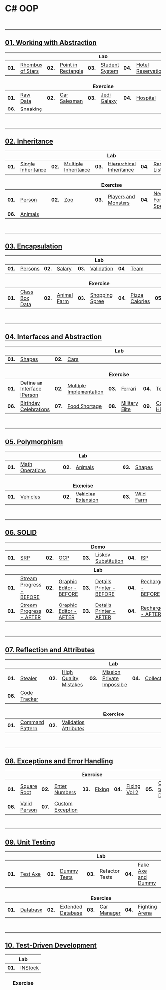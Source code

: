 # C# OOP

<br/>

---

## <a href="https://github.com/radrex/SoftuniCourses/tree/master/C%23%20Web%20Developer/C%23%20Advanced/C%23%20OOP/01.Working%20with%20Abstraction">01. Working with Abstraction</a>

<table>
  <thead>
    <tr>
      <th colspan="10" style="text-align:center;">Lab</th>
    </tr>
  </thead>
  <tbody>
    <tr>
      <td><b>01.</b></td>
      <td><a href="https://github.com/radrex/SoftuniCourses/tree/master/C%23%20Web%20Developer/C%23%20Advanced/C%23%20OOP/01.Working%20with%20Abstraction/Lab/P01_RhombusOfStars">Rhombus of Stars</a></td>
      <td><b>02.</b></td>
      <td><a href="https://github.com/radrex/SoftuniCourses/tree/master/C%23%20Web%20Developer/C%23%20Advanced/C%23%20OOP/01.Working%20with%20Abstraction/Lab/P02_PointInRectangle">Point in Rectangle</a></td>
      <td><b>03.</b></td>
      <td><a href="https://github.com/radrex/SoftuniCourses/tree/master/C%23%20Web%20Developer/C%23%20Advanced/C%23%20OOP/01.Working%20with%20Abstraction/Lab/P03_StudentSystem">Student System</a></td>
      <td><b>04.</b></td>
      <td><a href="https://github.com/radrex/SoftuniCourses/tree/master/C%23%20Web%20Developer/C%23%20Advanced/C%23%20OOP/01.Working%20with%20Abstraction/Lab/P04_HotelReservation">Hotel Reservation</a></td>
      <td colspan="2"></td>
    </tr>
  </tbody>
  <thead>
    <tr>
      <th colspan="10" style="text-align:center;"><br>Exercise</th>
    </tr>
  </thead>
  <tbody>
    <tr>
      <td><b>01.</b></td>
      <td><a href="https://github.com/radrex/SoftuniCourses/tree/master/C%23%20Web%20Developer/C%23%20Advanced/C%23%20OOP/01.Working%20with%20Abstraction/Exercise/P01_RawData">Raw Data</a></td>
      <td><b>02.</b></td>
      <td><a href="https://github.com/radrex/SoftuniCourses/tree/master/C%23%20Web%20Developer/C%23%20Advanced/C%23%20OOP/01.Working%20with%20Abstraction/Exercise/P02_CarSalesman">Car Salesman</a></td>
      <td><b>03.</b></td>
      <td><a href="https://github.com/radrex/SoftuniCourses/tree/master/C%23%20Web%20Developer/C%23%20Advanced/C%23%20OOP/01.Working%20with%20Abstraction/Exercise/P03_JediGalaxy">Jedi Galaxy</a></td>
      <td><b>04.</b></td>
      <td><a href="https://github.com/radrex/SoftuniCourses/tree/master/C%23%20Web%20Developer/C%23%20Advanced/C%23%20OOP/01.Working%20with%20Abstraction/Exercise/P04a_Hospital">Hospital</a></td>
      <td><b>05.</b></td>
      <td><a href="https://github.com/radrex/SoftuniCourses/tree/master/C%23%20Web%20Developer/C%23%20Advanced/C%23%20OOP/01.Working%20with%20Abstraction/Exercise/P05_GreedyTimes">Greedy Times</a></td>
    </tr>
    <tr>
      <td><b>06.</b></td>
      <td><a href="https://github.com/radrex/SoftuniCourses/tree/master/C%23%20Web%20Developer/C%23%20Advanced/C%23%20OOP/01.Working%20with%20Abstraction/Exercise/P06_Sneaking">Sneaking</a></td>
      <td colspan="8"></td>
    </tr>
  </tbody>
</table>

<br/>

---

## <a href="https://github.com/radrex/SoftuniCourses/tree/master/C%23%20Web%20Developer/C%23%20Advanced/C%23%20OOP/02.Inheritance">02. Inheritance</a>

<table>
  <thead>
    <tr>
      <th colspan="10" style="text-align:center;">Lab</th>
    </tr>
  </thead>
  <tbody>
    <tr>
      <td><b>01.</b></td>
      <td><a href="https://github.com/radrex/SoftuniCourses/tree/master/C%23%20Web%20Developer/C%23%20Advanced/C%23%20OOP/02.Inheritance/Lab/P01_SingleInheritance/Farm/Farm">Single Inheritance</a></td>
      <td><b>02.</b></td>
      <td><a href="https://github.com/radrex/SoftuniCourses/tree/master/C%23%20Web%20Developer/C%23%20Advanced/C%23%20OOP/02.Inheritance/Lab/P02_MultipleInheritance/Farm/Farm">Multiple Inheritance</a></td>
      <td><b>03.</b></td>
      <td><a href="https://github.com/radrex/SoftuniCourses/tree/master/C%23%20Web%20Developer/C%23%20Advanced/C%23%20OOP/02.Inheritance/Lab/P03_HierarchicalInheritance/Farm/Farm">Hierarchical Inheritance</a></td>
      <td><b>04.</b></td>
      <td><a href="https://github.com/radrex/SoftuniCourses/tree/master/C%23%20Web%20Developer/C%23%20Advanced/C%23%20OOP/02.Inheritance/Lab/P04_RandomList/CustomRandomList/CustomRandomList">Random List</a></td>
      <td><b>05.</b></td>
      <td><a href="https://github.com/radrex/SoftuniCourses/tree/master/C%23%20Web%20Developer/C%23%20Advanced/C%23%20OOP/02.Inheritance/Lab/P05_StackOfStrings/CustomStack/CustomStack">Stack of Strings</a></td>
    </tr>
  </tbody>
  <thead>
    <tr>
      <th colspan="10" style="text-align:center;"><br>Exercise</th>
    </tr>
  </thead>
  <tbody>
    <tr>
      <td><b>01.</b></td>
      <td><a href="https://github.com/radrex/SoftuniCourses/tree/master/C%23%20Web%20Developer/C%23%20Advanced/C%23%20OOP/02.Inheritance/Exercise/P01_Person">Person</a></td>
      <td><b>02.</b></td>
      <td><a href="https://github.com/radrex/SoftuniCourses/tree/master/C%23%20Web%20Developer/C%23%20Advanced/C%23%20OOP/02.Inheritance/Exercise/P02_Zoo/Zoo/Zoo">Zoo</a></td>
      <td><b>03.</b></td>
      <td><a href="https://github.com/radrex/SoftuniCourses/tree/master/C%23%20Web%20Developer/C%23%20Advanced/C%23%20OOP/02.Inheritance/Exercise/P03_PlayersAndMonsters/PlayersAndMonsters/PlayersAndMonsters">Players and Monsters</a></td>
      <td><b>04.</b></td>
      <td><a href="https://github.com/radrex/SoftuniCourses/tree/master/C%23%20Web%20Developer/C%23%20Advanced/C%23%20OOP/02.Inheritance/Exercise/P04_NeedForSpeed/NeedForSpeed/NeedForSpeed">Need For Speed</a></td>
      <td><b>05.</b></td>
      <td><a href="https://github.com/radrex/SoftuniCourses/tree/master/C%23%20Web%20Developer/C%23%20Advanced/C%23%20OOP/02.Inheritance/Exercise/P05_Restaurant/Restaurant/Restaurant">Restaurant</a></td>
    </tr>
    <tr>
      <td><b>06.</b></td>
      <td><a href="https://github.com/radrex/SoftuniCourses/tree/master/C%23%20Web%20Developer/C%23%20Advanced/C%23%20OOP/02.Inheritance/Exercise/P06_Animals/Animals/Animals">Animals</a></td>
      <td colspan="8"></td>
    </tr>
  </tbody>
</table>

<br/>

---

## <a href="https://github.com/radrex/SoftuniCourses/tree/master/C%23%20Web%20Developer/C%23%20Advanced/C%23%20OOP/03.Encapsulation">03. Encapsulation</a>

<table>
  <thead>
    <tr>
      <th colspan="10" style="text-align:center;">Lab</th>
    </tr>
  </thead>
  <tbody>
    <tr>
      <td><b>01.</b></td>
      <td><a href="https://github.com/radrex/SoftuniCourses/tree/master/C%23%20Web%20Developer/C%23%20Advanced/C%23%20OOP/03.Encapsulation/Lab/P01_Persons/PersonsInfo/PersonsInfo">Persons</a></td>
      <td><b>02.</b></td>
      <td><a href="https://github.com/radrex/SoftuniCourses/tree/master/C%23%20Web%20Developer/C%23%20Advanced/C%23%20OOP/03.Encapsulation/Lab/P02_Salary/PersonsInfo/PersonsInfo">Salary</a></td>
      <td><b>03.</b></td>
      <td><a href="https://github.com/radrex/SoftuniCourses/tree/master/C%23%20Web%20Developer/C%23%20Advanced/C%23%20OOP/03.Encapsulation/Lab/P03_Validation/PersonsInfo/PersonsInfo">Validation</a></td>
      <td><b>04.</b></td>
      <td><a href="https://github.com/radrex/SoftuniCourses/tree/master/C%23%20Web%20Developer/C%23%20Advanced/C%23%20OOP/03.Encapsulation/Lab/P04_Team/PersonsInfo/PersonsInfo">Team</a></td>
      <td colspan="2"></td>
    </tr>
  </tbody>
  <thead>
    <tr>
      <th colspan="10" style="text-align:center;"><br>Exercise</th>
    </tr>
  </thead>
  <tbody>
    <tr>
      <td><b>01.</b></td>
      <td><a href="https://github.com/radrex/SoftuniCourses/tree/master/C%23%20Web%20Developer/C%23%20Advanced/C%23%20OOP/03.Encapsulation/Exercise/P01_ClassBoxData">Class Box Data</a></td>
      <td><b>02.</b></td>
      <td><a href="https://github.com/radrex/SoftuniCourses/tree/master/C%23%20Web%20Developer/C%23%20Advanced/C%23%20OOP/03.Encapsulation/Exercise/P02_AnimalFarm/AnimalFarm/AnimalFarm">Animal Farm</a></td>
      <td><b>03.</b></td>
      <td><a href="https://github.com/radrex/SoftuniCourses/tree/master/C%23%20Web%20Developer/C%23%20Advanced/C%23%20OOP/03.Encapsulation/Exercise/P03_ShoppingSpree">Shopping Spree</a></td>
      <td><b>04.</b></td>
      <td><a href="https://github.com/radrex/SoftuniCourses/tree/master/C%23%20Web%20Developer/C%23%20Advanced/C%23%20OOP/03.Encapsulation/Exercise/P04_PizzaCalories">Pizza Calories</a></td>
      <td><b>05.</b></td>
      <td><a href="https://github.com/radrex/SoftuniCourses/tree/master/C%23%20Web%20Developer/C%23%20Advanced/C%23%20OOP/03.Encapsulation/Exercise/P05_FootballTeamGenerator">Football Team Generator</a></td>
    </tr>
  </tbody>
</table>

<br/>

---

## <a href="https://github.com/radrex/SoftuniCourses/tree/master/C%23%20Web%20Developer/C%23%20Advanced/C%23%20OOP/04.Interfaces%20and%20Abstraction/Lab">04. Interfaces and Abstraction</a>

<table>
  <thead>
    <tr>
      <th colspan="10" style="text-align:center;">Lab</th>
    </tr>
  </thead>
  <tbody>
    <tr>
      <td><b>01.</b></td>
      <td><a href="https://github.com/radrex/SoftuniCourses/tree/master/C%23%20Web%20Developer/C%23%20Advanced/C%23%20OOP/04.Interfaces%20and%20Abstraction/Lab/P01_Shapes/Shapes/Shapes">Shapes</a></td>
      <td><b>02.</b></td>
      <td><a href="https://github.com/radrex/SoftuniCourses/tree/master/C%23%20Web%20Developer/C%23%20Advanced/C%23%20OOP/04.Interfaces%20and%20Abstraction/Lab/P02_Cars/Cars/Cars">Cars</a></td>
      <td colspan="6"></td>
    </tr>
  </tbody>
  <thead>
    <tr>
      <th colspan="10" style="text-align:center;"><br>Exercise</th>
    </tr>
  </thead>
  <tbody>
    <tr>
      <td><b>01.</b></td>
      <td><a href="https://github.com/radrex/SoftuniCourses/tree/master/C%23%20Web%20Developer/C%23%20Advanced/C%23%20OOP/04.Interfaces%20and%20Abstraction/Exercise/P01_DefineAnInterfaceIPerson/PersonInfo/PersonInfo">Define an Interface IPerson</a></td>
      <td><b>02.</b></td>
      <td><a href="https://github.com/radrex/SoftuniCourses/tree/master/C%23%20Web%20Developer/C%23%20Advanced/C%23%20OOP/04.Interfaces%20and%20Abstraction/Exercise/P02_MultipleImplementation/PersonInfo/PersonInfo">Multiple Implementation</a></td>
      <td><b>03.</b></td>
      <td><a href="https://github.com/radrex/SoftuniCourses/tree/master/C%23%20Web%20Developer/C%23%20Advanced/C%23%20OOP/04.Interfaces%20and%20Abstraction/Exercise/P03_Ferrari">Ferrari</a></td>
      <td><b>04.</b></td>
      <td><a href="https://github.com/radrex/SoftuniCourses/tree/master/C%23%20Web%20Developer/C%23%20Advanced/C%23%20OOP/04.Interfaces%20and%20Abstraction/Exercise/P04_Telephony">Telephony</a></td>
      <td><b>05.</b></td>
      <td><a href="https://github.com/radrex/SoftuniCourses/tree/master/C%23%20Web%20Developer/C%23%20Advanced/C%23%20OOP/04.Interfaces%20and%20Abstraction/Exercise/P05_BorderControl">BorderControl</a></td>
    </tr>
    <tr>
      <td><b>06.</b></td>
      <td><a href="https://github.com/radrex/SoftuniCourses/tree/master/C%23%20Web%20Developer/C%23%20Advanced/C%23%20OOP/04.Interfaces%20and%20Abstraction/Exercise/P06_BirthdayCelebrations">Birthday Celebrations</a></td>
      <td><b>07.</b></td>
      <td><a href="https://github.com/radrex/SoftuniCourses/tree/master/C%23%20Web%20Developer/C%23%20Advanced/C%23%20OOP/04.Interfaces%20and%20Abstraction/Exercise/P07_FoodShortage">Food Shortage</a></td>
      <td><b>08.</b></td>
      <td><a href="https://github.com/radrex/SoftuniCourses/tree/master/C%23%20Web%20Developer/C%23%20Advanced/C%23%20OOP/04.Interfaces%20and%20Abstraction/Exercise/P08_MilitaryElite">Military Elite</a></td>
      <td><b>09.</b></td>
      <td><a href="https://github.com/radrex/SoftuniCourses/tree/master/C%23%20Web%20Developer/C%23%20Advanced/C%23%20OOP/04.Interfaces%20and%20Abstraction/Exercise/P09_CollectionHierarchy">Collection Hierarchy</a></td>
      <td><b>10.</b></td>
      <td><a href="https://github.com/radrex/SoftuniCourses/tree/master/C%23%20Web%20Developer/C%23%20Advanced/C%23%20OOP/04.Interfaces%20and%20Abstraction/Exercise/P10_ExplicitInterfaces">Explicit Interfaces</a></td>
    </tr>
  </tbody>
</table>

<br/>

---

## <a href="https://github.com/radrex/SoftuniCourses/tree/master/C%23%20Web%20Developer/C%23%20Advanced/C%23%20OOP/05.Polymorphism">05. Polymorphism</a>

<table>
  <thead>
    <tr>
      <th colspan="6" style="text-align:center;">Lab</th>
    </tr>
  </thead>
  <tbody>
    <tr>
      <td><b>01.</b></td>
      <td><a href="https://github.com/radrex/SoftuniCourses/tree/master/C%23%20Web%20Developer/C%23%20Advanced/C%23%20OOP/05.Polymorphism/Lab/P01_MathOperations/Operations/Operations">Math Operations</a></td>
      <td><b>02.</b></td>
      <td><a href="https://github.com/radrex/SoftuniCourses/tree/master/C%23%20Web%20Developer/C%23%20Advanced/C%23%20OOP/05.Polymorphism/Lab/P02_Animals/Animals/Animals">Animals</a></td>
      <td><b>03.</b></td>
      <td><a href="https://github.com/radrex/SoftuniCourses/tree/master/C%23%20Web%20Developer/C%23%20Advanced/C%23%20OOP/05.Polymorphism/Lab/P03_Shapes/Shapes/Shapes">Shapes</a></td>
    </tr>
  </tbody>
  <thead>
    <tr>
      <th colspan="6" style="text-align:center;"><br>Exercise</th>
    </tr>
  </thead>
  <tbody>
    <tr>
      <td><b>01.</b></td>
      <td><a href="https://github.com/radrex/SoftuniCourses/tree/master/C%23%20Web%20Developer/C%23%20Advanced/C%23%20OOP/05.Polymorphism/Exercise/P01_Vehicles">Vehicles</a></td>
      <td><b>02.</b></td>
      <td><a href="https://github.com/radrex/SoftuniCourses/tree/master/C%23%20Web%20Developer/C%23%20Advanced/C%23%20OOP/05.Polymorphism/Exercise/P02_VehiclesExtension">Vehicles Extension</a></td>
      <td><b>03.</b></td>
      <td><a href="https://github.com/radrex/SoftuniCourses/tree/master/C%23%20Web%20Developer/C%23%20Advanced/C%23%20OOP/05.Polymorphism/Exercise/P03_WildFarm">Wild Farm</a></td>
    </tr>
  </tbody>
</table>


<br/>

---

## <a href="https://github.com/radrex/SoftuniCourses/tree/master/C%23%20Web%20Developer/C%23%20Advanced/C%23%20OOP/06.SOLID">06. SOLID</a>

<table>
  <thead>
    <tr>
      <th colspan="10" style="text-align:center;">Demo</th>
    </tr>
  </thead>
  <tbody>
    <tr>
      <td><b>01.</b></td>
      <td><a href="https://github.com/radrex/SoftuniCourses/tree/master/C%23%20Web%20Developer/C%23%20Advanced/C%23%20OOP/06.SOLID/Demo%20Before-After/01.%20SRP">SRP</a></td>
      <td><b>02.</b></td>
      <td><a href="https://github.com/radrex/SoftuniCourses/tree/master/C%23%20Web%20Developer/C%23%20Advanced/C%23%20OOP/06.SOLID/Demo%20Before-After/02.%20OCP">OCP</a></td>
      <td><b>03.</b></td>
      <td><a href="https://github.com/radrex/SoftuniCourses/tree/master/C%23%20Web%20Developer/C%23%20Advanced/C%23%20OOP/06.SOLID/Demo%20Before-After/03.%20Liskov%20Substitution">Liskov Substitution</a></td>
      <td><b>04.</b></td>
      <td><a href="https://github.com/radrex/SoftuniCourses/tree/master/C%23%20Web%20Developer/C%23%20Advanced/C%23%20OOP/06.SOLID/Demo%20Before-After/04.%20ISP">ISP</a></td> 
      <td><b>05.</b></td>
      <td><a href="https://github.com/radrex/SoftuniCourses/tree/master/C%23%20Web%20Developer/C%23%20Advanced/C%23%20OOP/06.SOLID/Demo%20Before-After/05.%20DIP">DIP</a></td>
    </tr>
  </tbody>
  <thead>
    <tr>
      <th colspan="10" style="text-align:center;">Lab</th>
    </tr>
  </thead>
  <tbody>
    <tr>
      <td><b>01.</b></td>
      <td><a href="https://github.com/radrex/SoftuniCourses/tree/master/C%23%20Web%20Developer/C%23%20Advanced/C%23%20OOP/06.SOLID/Lab/P01_StreamProgress-Before">Stream Progress - BEFORE</a></td>
      <td><b>02.</b></td>
      <td><a href="https://github.com/radrex/SoftuniCourses/tree/master/C%23%20Web%20Developer/C%23%20Advanced/C%23%20OOP/06.SOLID/Lab/P02_GraphicEditor-Before">Graphic Editor - BEFORE</a></td>
      <td><b>03.</b></td>
      <td><a href="https://github.com/radrex/SoftuniCourses/tree/master/C%23%20Web%20Developer/C%23%20Advanced/C%23%20OOP/06.SOLID/Lab/P03_DetailPrinter-Before">Details Printer - BEFORE</a></td>
      <td><b>04.</b></td>
      <td><a href="https://github.com/radrex/SoftuniCourses/tree/master/C%23%20Web%20Developer/C%23%20Advanced/C%23%20OOP/06.SOLID/Lab/P04_Recharge-Before">Recharge - BEFORE</a></td>
      <td colspan="2"></td>
    </tr>
    <tr>
      <td><b>01.</b></td>
      <td><a href="https://github.com/radrex/SoftuniCourses/tree/master/C%23%20Web%20Developer/C%23%20Advanced/C%23%20OOP/06.SOLID/Lab/P01_StreamProgress-After">Stream Progress - AFTER</a></td>
      <td><b>02.</b></td>
      <td><a href="https://github.com/radrex/SoftuniCourses/tree/master/C%23%20Web%20Developer/C%23%20Advanced/C%23%20OOP/06.SOLID/Lab/P02_GraphicEditor-After">Graphic Editor - AFTER</a></td>
      <td><b>03.</b></td>
      <td><a href="https://github.com/radrex/SoftuniCourses/tree/master/C%23%20Web%20Developer/C%23%20Advanced/C%23%20OOP/06.SOLID/Lab/P03_DetailPrinter-After">Details Printer - AFTER</a></td>
      <td><b>04.</b></td>
      <td><a href="https://github.com/radrex/SoftuniCourses/tree/master/C%23%20Web%20Developer/C%23%20Advanced/C%23%20OOP/06.SOLID/Lab/P04_Recharge-After">Recharge - AFTER</a></td>
      <td colspan="2"></td>
    </tr>
  </tbody>
</table>

<br/>

---

## <a href="https://github.com/radrex/SoftuniCourses/tree/master/C%23%20Web%20Developer/C%23%20Advanced/C%23%20OOP/07.Reflection%20and%20Attributes">07. Reflection and Attributes</a>

<table>
  <thead>
    <tr>
      <th colspan="10" style="text-align:center;">Lab</th>
    </tr>
  </thead>
  <tbody>
    <tr>
      <td><b>01.</b></td>
      <td><a href="https://github.com/radrex/SoftuniCourses/tree/master/C%23%20Web%20Developer/C%23%20Advanced/C%23%20OOP/07.Reflection%20and%20Attributes/Lab/P01_Stealer">Stealer</a></td>
      <td><b>02.</b></td>
      <td><a href="https://github.com/radrex/SoftuniCourses/tree/master/C%23%20Web%20Developer/C%23%20Advanced/C%23%20OOP/07.Reflection%20and%20Attributes/Lab/P02_HighQualityMistakes">High Quality Mistakes</a></td>
      <td><b>03.</b></td>
      <td><a href="https://github.com/radrex/SoftuniCourses/tree/master/C%23%20Web%20Developer/C%23%20Advanced/C%23%20OOP/07.Reflection%20and%20Attributes/Lab/P03_MissionPrivateImpossible">Mission Private Impossible</a></td>
      <td><b>04.</b></td>
      <td><a href="https://github.com/radrex/SoftuniCourses/tree/master/C%23%20Web%20Developer/C%23%20Advanced/C%23%20OOP/07.Reflection%20and%20Attributes/Lab/P04_Collector">Collector</a></td>
      <td><b>05.</b></td>
      <td><a href="https://github.com/radrex/SoftuniCourses/tree/master/C%23%20Web%20Developer/C%23%20Advanced/C%23%20OOP/07.Reflection%20and%20Attributes/Lab/P05_CreateAttribute">CreateAttribute</a></td>
    </tr>
    <tr>
      <td><b>06.</b></td>
      <td><a href="https://github.com/radrex/SoftuniCourses/tree/master/C%23%20Web%20Developer/C%23%20Advanced/C%23%20OOP/07.Reflection%20and%20Attributes/Lab/P06_CodeTracker">Code Tracker</a></td>
      <td colspan="8"></td>
    </tr>
  </tbody>
  <thead>
    <tr>
      <th colspan="10" style="text-align:center;"><br>Exercise</th>
    </tr>
  </thead>
  <tbody>
    <tr>
      <td><b>01.</b></td>
      <td><a href="https://github.com/radrex/SoftuniCourses/tree/master/C%23%20Web%20Developer/C%23%20Advanced/C%23%20OOP/07.Reflection%20and%20Attributes/Exercise/CommandPattern">Command Pattern</a></td>
      <td><b>02.</b></td>
      <td><a href="https://github.com/radrex/SoftuniCourses/tree/master/C%23%20Web%20Developer/C%23%20Advanced/C%23%20OOP/07.Reflection%20and%20Attributes/Exercise/ValidationAttributes">Validation Attributes</a></td>
      <td colspan="6"></td>
    </tr>
  </tbody>
</table>

<br/>

---

## <a href="https://github.com/radrex/SoftuniCourses/tree/master/C%23%20Web%20Developer/C%23%20Advanced/C%23%20OOP/08.Exceptions%20and%20Error%20Handling">08. Exceptions and Error Handling</a>

<table>
  <thead>
    <tr>
      <th colspan="10" style="text-align:center;">Exercise</th>
    </tr>
  </thead>
  <tbody>
    <tr>
      <td><b>01.</b></td>
      <td><a href="https://github.com/radrex/SoftuniCourses/tree/master/C%23%20Web%20Developer/C%23%20Advanced/C%23%20OOP/08.Exceptions%20and%20Error%20Handling/P01_SquareRoot">Square Root</a></td>
      <td><b>02.</b></td>
      <td><a href="https://github.com/radrex/SoftuniCourses/blob/master/C%23%20Web%20Developer/C%23%20Advanced/C%23%20OOP/08.Exceptions%20and%20Error%20Handling/P02_EnterNumbers/StartUp.cs">Enter Numbers</a></td>
      <td><b>03.</b></td>
      <td><a href="https://github.com/radrex/SoftuniCourses/blob/master/C%23%20Web%20Developer/C%23%20Advanced/C%23%20OOP/08.Exceptions%20and%20Error%20Handling/P03_Fixing/StartUp.cs">Fixing</a></td>
      <td><b>04.</b></td>
      <td><a href="https://github.com/radrex/SoftuniCourses/blob/master/C%23%20Web%20Developer/C%23%20Advanced/C%23%20OOP/08.Exceptions%20and%20Error%20Handling/P04_FixingVol2/StartUp.cs">Fixing Vol 2</a></td>
      <td><b>05.</b></td>
      <td><a href="https://github.com/radrex/SoftuniCourses/blob/master/C%23%20Web%20Developer/C%23%20Advanced/C%23%20OOP/08.Exceptions%20and%20Error%20Handling/P05_ConvertToDouble/StartUp.cs">Convert to Double</a></td>
    </tr>
    <tr>
      <td><b>06.</b></td>
      <td><a href="https://github.com/radrex/SoftuniCourses/tree/master/C%23%20Web%20Developer/C%23%20Advanced/C%23%20OOP/08.Exceptions%20and%20Error%20Handling/P06_ValidPerson">Valid Person</a></td>
      <td><b>07.</b></td>
      <td><a href="https://github.com/radrex/SoftuniCourses/tree/master/C%23%20Web%20Developer/C%23%20Advanced/C%23%20OOP/08.Exceptions%20and%20Error%20Handling/P07_CustomException">Custom Exception</a></td>
      <td colspan="6"></td>
    </tr>
  </tbody>
</table>

<br/>

---

## <a href="https://github.com/radrex/SoftuniCourses/tree/master/C%23%20Web%20Developer/C%23%20Advanced/C%23%20OOP/09.Unit%20Testing">09. Unit Testing</a>

<table>
  <thead>
    <tr>
      <th colspan="10" style="text-align:center;">Lab</th>
    </tr>
  </thead>
  <tbody>
    <tr>
      <td><b>01.</b></td>
      <td><a href="https://github.com/radrex/SoftuniCourses/blob/master/C%23%20Web%20Developer/C%23%20Advanced/C%23%20OOP/09.Unit%20Testing/Lab/Skeleton.Tests/AxeTests.cs">Test Axe</a></td>
      <td><b>02.</b></td>
      <td><a href="https://github.com/radrex/SoftuniCourses/blob/master/C%23%20Web%20Developer/C%23%20Advanced/C%23%20OOP/09.Unit%20Testing/Lab/Skeleton.Tests/DummyTests.cs">Dummy Tests</a></td>
      <td><b>03.</b></td>
      <td>Refactor Tests</td>
      <td><b>04.</b></td>
      <td><a href="https://github.com/radrex/SoftuniCourses/blob/master/C%23%20Web%20Developer/C%23%20Advanced/C%23%20OOP/09.Unit%20Testing/Lab/Skeleton.Tests/HeroTests.cs">Fake Axe and Dummy</a></td>
      <td><b>05.</b></td>
      <td><a href="https://github.com/radrex/SoftuniCourses/blob/7ab62ef965d044d6644d972cf8b096ed44f507ab/C%23%20Web%20Developer/C%23%20Advanced/C%23%20OOP/09.Unit%20Testing/Lab/Skeleton.Tests/HeroTests.cs#L44">Mocking</a></td>
    </tr>
  </tbody>
  <thead>
    <tr>
      <th colspan="10" style="text-align:center;"><br>Exercise</th>
    </tr>
  </thead>
  <tbody>
      <td><b>01.</b></td>
      <td><a href="https://github.com/radrex/SoftuniCourses/blob/master/C%23%20Web%20Developer/C%23%20Advanced/C%23%20OOP/09.Unit%20Testing/Exercise/Database.Tests/DatabaseTests.cs">Database</a></td>
      <td><b>02.</b></td>
      <td><a href="https://github.com/radrex/SoftuniCourses/blob/master/C%23%20Web%20Developer/C%23%20Advanced/C%23%20OOP/09.Unit%20Testing/Exercise/DatabaseExtended.Tests/ExtendedDatabase.Tests.cs">Extended Database</a></td>
      <td><b>03.</b></td>
      <td><a href="https://github.com/radrex/SoftuniCourses/blob/master/C%23%20Web%20Developer/C%23%20Advanced/C%23%20OOP/09.Unit%20Testing/Exercise/CarManager.Tests/CarTests.cs">Car Manager</a></td>
      <td><b>04.</b></td>
      <td><a href="https://github.com/radrex/SoftuniCourses/tree/master/C%23%20Web%20Developer/C%23%20Advanced/C%23%20OOP/09.Unit%20Testing/Exercise/FightingArena.Tests">Fighting Arena</a></td>
      <td colspan="2"></td>
  </tbody>
</table>

<br/>

---

## <a href="https://github.com/radrex/SoftuniCourses/tree/master/C%23%20Web%20Developer/C%23%20Advanced/C%23%20OOP/10.Test-Driven%20Development">10. Test-Driven Development</a>

<table>
  <thead>
    <tr>
      <th colspan="2" style="text-align:center;">Lab</th>
    </tr>
  </thead>
  <tbody>
    <tr>
      <td><b>01.</b></td>
      <td><a href="https://github.com/radrex/SoftuniCourses/tree/master/C%23%20Web%20Developer/C%23%20Advanced/C%23%20OOP/10.Test-Driven%20Development/Lab">INStock</a></td>
    </tr>
  </tbody>
  <thead>
    <tr>
      <th colspan="2" style="text-align:center;"><br>Exercise</th>
    </tr>
  </thead>
  <tbody>

  </tbody>
</table>
